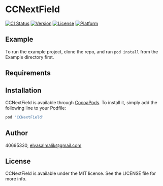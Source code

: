 # CCNextField

[![CI Status](https://img.shields.io/travis/40695330/CCNextField.svg?style=flat)](https://travis-ci.org/40695330/CCNextField)
[![Version](https://img.shields.io/cocoapods/v/CCNextField.svg?style=flat)](https://cocoapods.org/pods/CCNextField)
[![License](https://img.shields.io/cocoapods/l/CCNextField.svg?style=flat)](https://cocoapods.org/pods/CCNextField)
[![Platform](https://img.shields.io/cocoapods/p/CCNextField.svg?style=flat)](https://cocoapods.org/pods/CCNextField)

## Example

To run the example project, clone the repo, and run `pod install` from the Example directory first.

## Requirements

## Installation

CCNextField is available through [CocoaPods](https://cocoapods.org). To install
it, simply add the following line to your Podfile:

```ruby
pod 'CCNextField'
```

## Author

40695330, elyasalmalik@gmail.com

## License

CCNextField is available under the MIT license. See the LICENSE file for more info.
